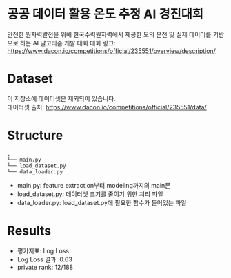 공공 데이터 활용 온도 추정 AI 경진대회
=======================================

안전한 원자력발전을 위해 한국수력원자력에서 제공한 모의 운전 및 실제 데이터를 기반으로 하는 AI 알고리즘 개발 대회
대회 링크:
https://www.dacon.io/competitions/official/235551/overview/description/

Dataset
==================
이 저장소에 데이터셋은 제외되어 있습니다.  
데이터셋 출처: 
https://www.dacon.io/competitions/official/235551/data/

Structure
==================
```setup
.
└── main.py
└── load_dataset.py
└── data_loader.py
```
* main.py: feature extraction부터 modeling까지의 main문
* load_dataset.py: 데이터셋 크기를 줄이기 위한 처리 파일
* data_loader.py: load_dataset.py에 필요한 함수가 들어있는 파일

Results
==================
* 평가지표: Log Loss
* Log Loss 결과: 0.63
* private rank: 12/188
